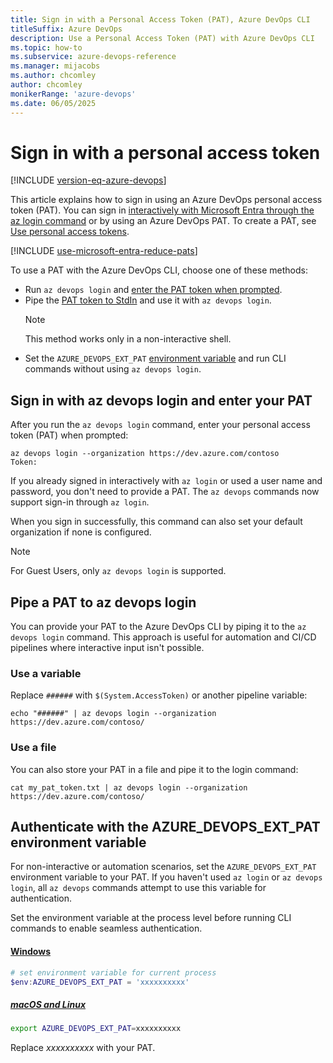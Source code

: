 ```yaml
---
title: Sign in with a Personal Access Token (PAT), Azure DevOps CLI 
titleSuffix: Azure DevOps 
description: Use a Personal Access Token (PAT) with Azure DevOps CLI 
ms.topic: how-to
ms.subservice: azure-devops-reference
ms.manager: mijacobs 
ms.author: chcomley  
author: chcomley
monikerRange: 'azure-devops'
ms.date: 06/05/2025
---
```


# Sign in with a personal access token

[!INCLUDE [version-eq-azure-devops](../includes/version-eq-azure-devops.md)] 

This article explains how to sign in using an Azure DevOps personal access token (PAT). You can sign in [interactively with Microsoft Entra through the az login command](index.md) or by using an Azure DevOps PAT. To create a PAT, see [Use personal access tokens](../organizations/accounts/use-personal-access-tokens-to-authenticate.md#create-a-pat).

[!INCLUDE [use-microsoft-entra-reduce-pats](../includes/use-microsoft-entra-reduce-pats.md)]

To use a PAT with the Azure DevOps CLI, choose one of these methods:

- Run `az devops login` and [enter the PAT token when prompted](#sign-in-with-a-personal-access-token).
- Pipe the [PAT token to StdIn](#pipe-a-pat-to-az-devops-login) and use it with `az devops login`.  
  > [!NOTE]  
  > This method works only in a non-interactive shell.
- Set the `AZURE_DEVOPS_EXT_PAT` [environment variable](#authenticate-with-the-azure_devops_ext_pat-environment-variable) and run CLI commands without using `az devops login`.

## Sign in with az devops login and enter your PAT

After you run the `az devops login` command, enter your personal access token (PAT) when prompted:

```azurecli
az devops login --organization https://dev.azure.com/contoso
Token:
```

If you already signed in interactively with `az login` or used a user name and password, you don't need to provide a PAT. The `az devops` commands now support sign-in through `az login`.

When you sign in successfully, this command can also set your default organization if none is configured.

> [!NOTE]  
> For Guest Users, only `az devops login` is supported.

## Pipe a PAT to az devops login

You can provide your PAT to the Azure DevOps CLI by piping it to the `az devops login` command. This approach is useful for automation and CI/CD pipelines where interactive input isn't possible.

### Use a variable

Replace `######` with `$(System.AccessToken)` or another pipeline variable:

```azurecli
echo "######" | az devops login --organization https://dev.azure.com/contoso/
```

### Use a file

You can also store your PAT in a file and pipe it to the login command:

```azurecli
cat my_pat_token.txt | az devops login --organization https://dev.azure.com/contoso/
```

## Authenticate with the AZURE_DEVOPS_EXT_PAT environment variable

For non-interactive or automation scenarios, set the `AZURE_DEVOPS_EXT_PAT` environment variable to your PAT. If you haven't used `az login` or `az devops login`, all `az devops` commands attempt to use this variable for authentication.

Set the environment variable at the process level before running CLI commands to enable seamless authentication.

#### [Windows](#tab/windows)


```powershell
# set environment variable for current process
$env:AZURE_DEVOPS_EXT_PAT = 'xxxxxxxxxx'
```

##### [macOS and Linux](#tab/unix)

```bash
export AZURE_DEVOPS_EXT_PAT=xxxxxxxxxx
```

Replace *xxxxxxxxxx* with your PAT.
